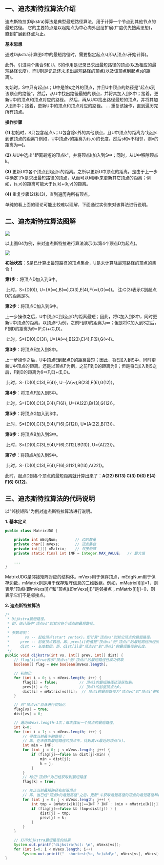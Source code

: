 ## 一、迪杰斯特拉算法介绍

迪杰斯特拉(Dijkstra)算法是典型最短路径算法，用于计算一个节点到其他节点的最短路径。 
它的主要特点是以起始点为中心向外层层扩展(广度优先搜索思想)，直到扩展到终点为止。

**基本思想**

​     通过Dijkstra计算图G中的最短路径时，需要指定起点s(即从顶点s开始计算)。

​     此外，引进两个集合S和U。S的作用是记录已求出最短路径的顶点(以及相应的最短路径长度)，而U则是记录还未求出最短路径的顶点(以及该顶点到起点s的距离)。

​     初始时，S中只有起点s；U中是除s之外的顶点，并且U中顶点的路径是"起点s到该顶点的路径"。然后，从U中找出路径最短的顶点，并将其加入到S中；接着，更新U中的顶点和顶点对应的路径。 然后，再从U中找出路径最短的顶点，并将其加入到S中；接着，更新U中的顶点和顶点对应的路径。 ... 重复该操作，直到遍历完所有顶点。

**操作步骤**

**(1)** 初始时，S只包含起点s；U包含除s外的其他顶点，且U中顶点的距离为"起点s到该顶点的距离"[例如，U中顶点v的距离为(s,v)的长度，然后s和v不相邻，则v的距离为∞]。

**(2)** 从U中选出"距离最短的顶点k"，并将顶点k加入到S中；同时，从U中移除顶点k。

**(3)** 更新U中各个顶点到起点s的距离。之所以更新U中顶点的距离，是由于上一步中确定了k是求出最短路径的顶点，从而可以利用k来更新其它顶点的距离；例如，(s,v)的距离可能大于(s,k)+(k,v)的距离。

**(4)** 重复步骤(2)和(3)，直到遍历完所有顶点。

单纯的看上面的理论可能比较难以理解，下面通过实例来对该算法进行说明。

## 二、迪杰斯特拉算法图解

![](https://github.com/wangkuiwu/datastructs_and_algorithm/blob/master/pictures/graph/dijkstra/01.jpg?raw=true&_=3711516)

以上图G4为例，来对迪杰斯特拉进行算法演示(以第4个顶点D为起点)。

![](https://github.com/wangkuiwu/datastructs_and_algorithm/blob/master/pictures/graph/dijkstra/02.jpg?raw=true&_=3711516)

**初始状态**：S是已计算出最短路径的顶点集合，U是未计算除最短路径的顶点的集合！ 

**第1步**：将顶点D加入到S中。 

​    此时，S={D(0)}, U={A(∞),B(∞),C(3),E(4),F(∞),G(∞)}。     注:C(3)表示C到起点D的距离是3。

**第2步**：将顶点C加入到S中。 

​    上一步操作之后，U中顶点C到起点D的距离最短；因此，将C加入到S中，同时更新U中顶点的距离。以顶点F为例，之前F到D的距离为∞；但是将C加入到S之后，F到D的距离为9=(F,C)+(C,D)。 

​    此时，S={D(0),C(3)}, U={A(∞),B(23),E(4),F(9),G(∞)}。

**第3步**：将顶点E加入到S中。 

​    上一步操作之后，U中顶点E到起点D的距离最短；因此，将E加入到S中，同时更新U中顶点的距离。还是以顶点F为例，之前F到D的距离为9；但是将E加入到S之后，F到D的距离为6=(F,E)+(E,D)。 

​    此时，S={D(0),C(3),E(4)}, U={A(∞),B(23),F(6),G(12)}。

**第4步**：将顶点F加入到S中。 

​    此时，S={D(0),C(3),E(4),F(6)}, U={A(22),B(13),G(12)}。

**第5步**：将顶点G加入到S中。 

​    此时，S={D(0),C(3),E(4),F(6),G(12)}, U={A(22),B(13)}。

**第6步**：将顶点B加入到S中。 

​    此时，S={D(0),C(3),E(4),F(6),G(12),B(13)}, U={A(22)}。

**第7步**：将顶点A加入到S中。 

​    此时，S={D(0),C(3),E(4),F(6),G(12),B(13),A(22)}。

此时，起点D到各个顶点的最短距离就计算出来了：**A(22) B(13) C(3) D(0) E(4) F(6) G(12)**。

## 三、迪杰斯特拉算法的代码说明

以"邻接矩阵"为例对迪杰斯特拉算法进行说明。

**1. 基本定义**

```java
public class MatrixUDG {

    private int mEdgNum;        // 边的数量
    private char[] mVexs;       // 顶点集合
    private int[][] mMatrix;    // 邻接矩阵
    private static final int INF = Integer.MAX_VALUE;   // 最大值

    ...
}
```

MatrixUDG是邻接矩阵对应的结构体。mVexs用于保存顶点，mEdgNum用于保存边数，mMatrix则是用于保存矩阵信息的二维数组。例如，mMatrix[i][j]=1，则表示"顶点i(即mVexs[i])"和"顶点j(即mVexs[j])"是邻接点；mMatrix[i][j]=0，则表示它们不是邻接点。

**2. 迪杰斯特拉算法**

```java
/*
 * Dijkstra最短路径。
 * 即，统计图中"顶点vs"到其它各个顶点的最短路径。
 *
 * 参数说明：
 *       vs -- 起始顶点(start vertex)。即计算"顶点vs"到其它顶点的最短路径。
 *     prev -- 前驱顶点数组。即，prev[i]的值是"顶点vs"到"顶点i"的最短路径所经历的全部顶点中，位于"顶点i"之前的那个顶点。
 *     dist -- 长度数组。即，dist[i]是"顶点vs"到"顶点i"的最短路径的长度。
 */
public void dijkstra(int vs, int[] prev, int[] dist) {
    // flag[i]=true表示"顶点vs"到"顶点i"的最短路径已成功获取
    boolean[] flag = new boolean[mVexs.length];

    // 初始化
    for (int i = 0; i < mVexs.length; i++) {
        flag[i] = false;          // 顶点i的最短路径还没获取到。
        prev[i] = 0;              // 顶点i的前驱顶点为0。
        dist[i] = mMatrix[vs][i];  // 顶点i的最短路径为"顶点vs"到"顶点i"的权。
    }

    // 对"顶点vs"自身进行初始化
    flag[vs] = true;
    dist[vs] = 0;

    // 遍历mVexs.length-1次；每次找出一个顶点的最短路径。
    int k=0;
    for (int i = 1; i < mVexs.length; i++) {
        // 寻找当前最小的路径；
        // 即，在未获取最短路径的顶点中，找到离vs最近的顶点(k)。
        int min = INF;
        for (int j = 0; j < mVexs.length; j++) {
            if (flag[j]==false && dist[j]<min) {
                min = dist[j];
                k = j;
            }
        }
        // 标记"顶点k"为已经获取到最短路径
        flag[k] = true;

        // 修正当前最短路径和前驱顶点
        // 即，当已经"顶点k的最短路径"之后，更新"未获取最短路径的顶点的最短路径和前驱顶点"。
        for (int j = 0; j < mVexs.length; j++) {
            int tmp = (mMatrix[k][j]==INF ? INF : (min + mMatrix[k][j]));
            if (flag[j]==false && (tmp<dist[j]) ) {
                dist[j] = tmp;
                prev[j] = k;
            }
        }
    }

    // 打印dijkstra最短路径的结果
    System.out.printf("dijkstra(%c): \n", mVexs[vs]);
    for (int i=0; i < mVexs.length; i++)
        System.out.printf("  shortest(%c, %c)=%d\n", mVexs[vs], mVexs[i], dist[i]);
}
```